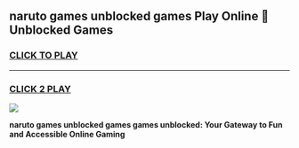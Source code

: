 
## naruto games unblocked games Play Online 👋 Unblocked Games
<h3>
<a href="https://premium.freeplayer.one?title=naruto_games_unblocked_games&ref=19F">CLICK TO PLAY</a></h3>
<hr>

<h3>
<a href="https://premium.freeplayer.one?title=naruto_games_unblocked_games&ref=19F">CLICK 2 PLAY</a>
  
</h3>

<a href="https://premium.freeplayer.one?title=naruto_games_unblocked_games&ref=19F"><img src="https://clearcache.store/games.png"></a>


**naruto games unblocked games games unblocked: Your Gateway to Fun and Accessible Online Gaming**
